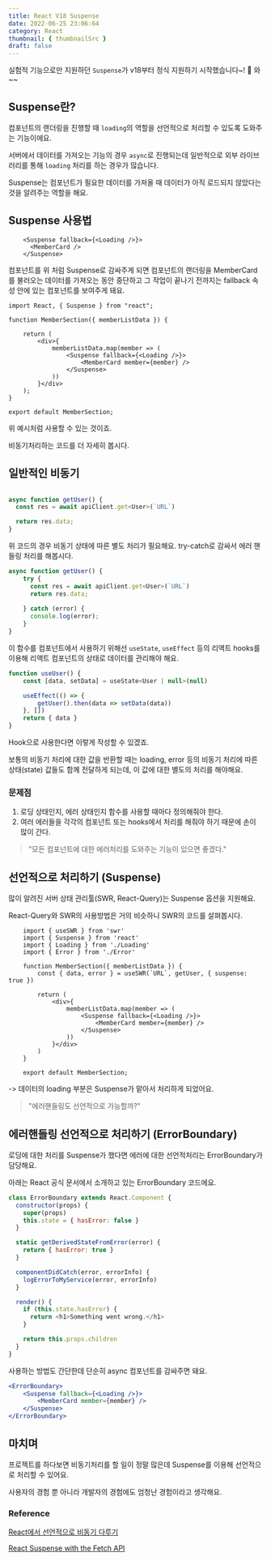 ```yaml
---
title: React V18 Suspense
date: 2022-06-25 23:06:64
category: React
thumbnail: { thumbnailSrc }
draft: false
---
```


실험적 기능으로만 지원하던 `Suspense`가 v18부터 정식 지원하기 시작했습니다~! 🎉 와~~

## Suspense란?

컴포넌트의 랜더링을 진행할 때 `loading`의 역할을 선언적으로 처리할 수 있도록 도와주는 기능이에요.

서버에서 데이터를 가져오는 기능의 경우 `async`로 진행되는데 일반적으로 외부 라이브러리를 통해 `loading` 처리를 하는 경우가 많습니다.

Suspense는 컴포넌트가 필요한 데이터를 가져올 때 데이터가 아직 로드되지 않았다는 것을 알려주는 역할을 해요.

## Suspense 사용법

```tsx
    <Suspense fallback={<Loading />}>
      <MemberCard />
    </Suspense>
```
컴포넌트를 위 처럼 Suspense로 감싸주게 되면 컴포넌트의 랜더링을 MemberCard를 불러오는 데이터를 가져오는 동안 중단하고 
그 작업이 끝나기 전까지는 fallback 속성 안에 있는 컴포넌트를 보여주게 돼요.

```tsx
import React, { Suspense } from "react";

function MemberSection({ memberListData }) {
    
    return (
        <div>{
            memberListData.map(member => (
                <Suspense fallback={<Loading />}>
                    <MemberCard member={member} />
                </Suspense>
            ))
        }</div>
    );
}

export default MemberSection;
```
위 예시처럼 사용할 수 있는 것이죠.

비동기처리하는 코드를 더 자세히 봅시다.

## 일반적인 비동기

```js

async function getUser() {
  const res = await apiClient.get<User>(`URL`)

  return res.data;
}
```

위 코드의 경우 비동기 상태에 따른 별도 처리가 필요해요.
try-catch로 감싸서 에러 핸들링 처리를 해봅시다.

```js
async function getUser() {
    try {
      const res = await apiClient.get<User>(`URL`)
      return res.data;
      
    } catch (error) {
      console.log(error);
    }
}
```

이 함수를 컴포넌트에서 사용하기 위해선 `useState`, `useEffect` 등의 리액트 hooks를 이용해 
리액트 컴포넌트의 상태로 데이터를 관리해야 해요.
```jsx
function useUser() {
    const [data, setData] = useState<User | null>(null)

    useEffect(() => {
        getUser().then(data => setData(data))
    }, [])
    return { data }
}
```

Hook으로 사용한다면 이렇게 작성할 수 있겠죠.

보통의 비동기 처리에 대한 값을 반환할 때는 loading, error 등의 비동기 처리에 따른 상태(state) 값들도 함께 전달하게 되는데, 
이 값에 대한 별도의 처리를 해야해요.

 
### 문제점 
1. 로딩 상태인지, 에러 상태인지 함수를 사용할 때마다 정의해줘야 한다.
2. 여러 에러들을 각각의 컴포넌트 또는 hooks에서 처리를 해줘야 하기 때문에 손이 많이 간다.

> "모든 컴포넌트에 대한 에러처리를 도와주는 기능이 있으면 좋겠다."

## 선언적으로 처리하기 (Suspense)

많이 알려진 서버 상태 관리툴(SWR, React-Query)는 Suspense 옵션을 지원해요.

React-Query와 SWR의 사용방법은 거의 비슷하니 SWR의 코드를 살펴봅시다.

```tsx
    import { useSWR } from 'swr'
    import { Suspense } from 'react'
    import { Loading } from './Loading'
    import { Error } from './Error'
    
    function MemberSection({ memberListData }) {
        const { data, error } = useSWR(`URL`, getUser, { suspense: true })
        
        return (
            <div>{
                memberListData.map(member => (
                    <Suspense fallback={<Loading />}>
                        <MemberCard member={member} />
                    </Suspense>
                ))
            }</div>
        )
    }
    
    export default MemberSection;
```

-> 데이터의 loading 부분은 Suspense가 맡아서 처리하게 되었어요.

>"에러핸들링도 선언적으로 가능할까?"


## 에러핸들링 선언적으로 처리하기 (ErrorBoundary)

로딩에 대한 처리를 Suspense가 했다면 에러에 대한 선언적처리는 ErrorBoundary가 담당해요.


아래는 React 공식 문서에서 소개하고 있는 ErrorBoundary 코드에요.

```js
class ErrorBoundary extends React.Component {
  constructor(props) {
    super(props)
    this.state = { hasError: false }
  }

  static getDerivedStateFromError(error) {
    return { hasError: true }
  }

  componentDidCatch(error, errorInfo) {
    logErrorToMyService(error, errorInfo)
  }

  render() {
    if (this.state.hasError) {
      return <h1>Something went wrong.</h1>
    }

    return this.props.children
  }
}
```

사용하는 방법도 간단한데 단순히 async 컴포넌트를 감싸주면 돼요.

```jsx
<ErrorBoundary>
    <Suspense fallback={<Loading />}>
        <MemberCard member={member} />
    </Suspense>
</ErrorBoundary>
```

## 마치며

프로젝트를 하다보면 비동기처리를 할 일이 정말 많은데 Suspense를 이용해 선언적으로 처리할 수 있어요.

사용자의 경험 뿐 아니라 개발자의 경험에도 엄청난 경험이라고 생각해요.


### Reference
[React에서 선언적으로 비동기 다루기](https://jbee.io/react/error-declarative-handling-1/)

[React Suspense with the Fetch API](https://charles-stover.medium.com/react-suspense-with-the-fetch-api-a1b7369b0469)